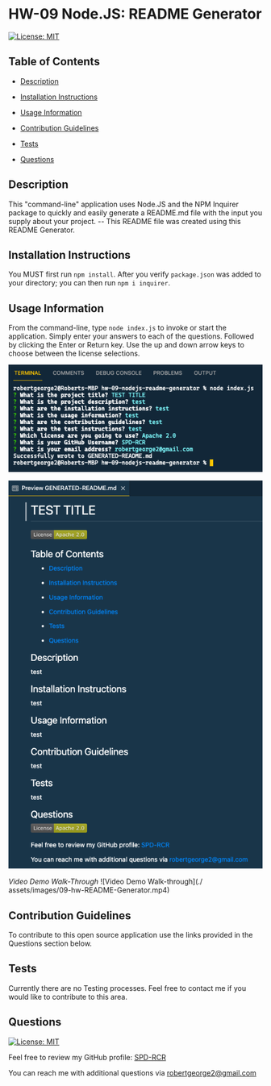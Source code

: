 # HW-09 Node.JS: README Generator

[![License: MIT](https://img.shields.io/badge/License-MIT-yellow.svg)](https://opensource.org/licenses/MIT)

## Table of Contents

- [Description](#Description)

- [Installation Instructions](#Installation-Instructions)

- [Usage Information](#Usage-Information)

- [Contribution Guidelines](#Contribution-Guidelines)

- [Tests](#Tests)

- [Questions](#Questions)

## Description

This "command-line" application uses Node.JS and the NPM Inquirer package to quickly and easily generate a README.md file with the input you supply about your project. -- This README file was created using this README Generator.

## Installation Instructions

You MUST first run `npm install`. After you verify `package.json` was added to your directory; you can then run `npm i inquirer`.

## Usage Information

From the command-line, type `node index.js` to invoke or start the application. Simply enter your answers to each of the questions. Followed by clicking the Enter or Return key. Use the up and down arrow keys to choose between the license selections.

![Terminal screencap](./assets/images/README-generator-terminal-screencap.png)

![Preview of a Genereated README](./assets/images/Preview-GENERATED-README.png)

_Video Demo Walk-Through_
![Video Demo Walk-through](./ assets/images/09-hw-README-Generator.mp4)

<!-- ![](https://drive.google.com/file/d/13j2YiIuJjbXACDhynkOzUAMYG3R1MQ0_/view) -->

## Contribution Guidelines

To contribute to this open source application use the links provided in the Questions section below.

## Tests

Currently there are no Testing processes. Feel free to contact me if you would like to contribute to this area.

## Questions

[![License: MIT](https://img.shields.io/badge/License-MIT-yellow.svg)](https://opensource.org/licenses/MIT)

Feel free to review my GitHub profile: [SPD-RCR](https://github.com/SPD-RCR/)

You can reach me with additional questions via [robertgeorge2@gmail.com](mailto:robertgeorge2@gmail.com)

